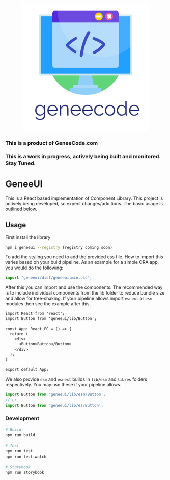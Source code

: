 <p align="center">
  <a href="https://geneecode.com/">
    <img src="./public/assets/GeneeCodeLogo.png" alt="GeneeUI" width="400" />
  </a>
</p>

### This is a product of GeneeCode.com
### This is a work in progress, actively being built and monitored. Stay Tuned.

# GeneeUI
This is a React based implementation of Component Library. This project is actively being developed, so expect changes/additions. The basic usage is outlined below.

## Usage
First install the library
```sh
npm i geneeui --registry (registry coming soon)
```

To add the styling you need to add the provided css file. How to import this varies based on your build pipeline. As an example for a simple CRA app, you would do the following:

```ts
import 'geneeui/dist/geneeui.min.css';
```

After this you can import and use the components. The recommended way is to include individual components from the lib folder to reduce bundle size and allow for tree-shaking. If your pipeline allows import `esnext` or `esm` modules then see the example after this.

```tsx
import React from 'react';
import Button from 'geneeui/lib/Button';

const App: React.FC = () => {
  return (
    <div>
      <Button>Button</Button>
    </div>
  );
}

export default App;
```

We also provide `esm` and `esnext` builds in `lib/esm` and `lib/es` folders respectively. You may use these if your pipeline allows.

```ts
import Button from 'geneeui/lib/esm/Button';
// or
import Button from 'geneeui/lib/es/Button';
```

### Development
```sh
# Build
npm run build

# Test
npm run test
npm run test:watch

# Storybook
npm run storybook
```
